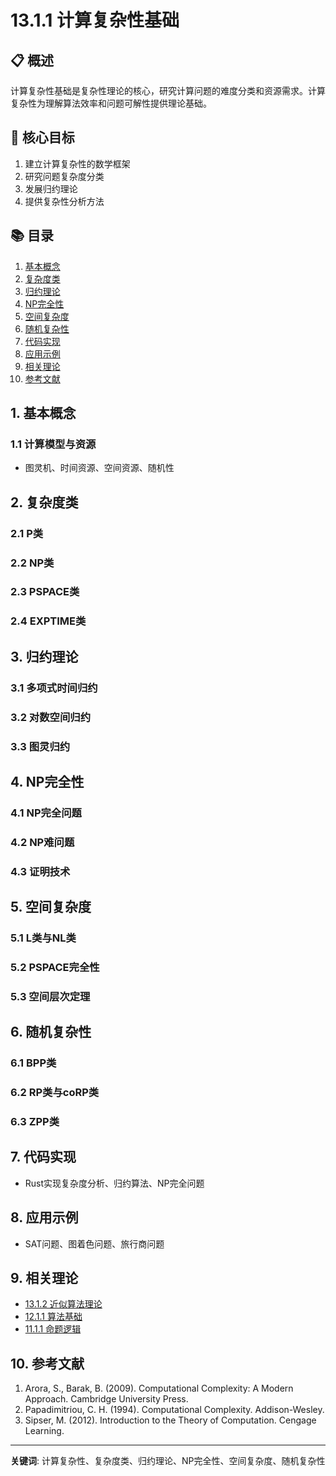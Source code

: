 # 13.1.1 计算复杂性基础

## 📋 概述

计算复杂性基础是复杂性理论的核心，研究计算问题的难度分类和资源需求。计算复杂性为理解算法效率和问题可解性提供理论基础。

## 🎯 核心目标

1. 建立计算复杂性的数学框架
2. 研究问题复杂度分类
3. 发展归约理论
4. 提供复杂性分析方法

## 📚 目录

1. [基本概念](#1-基本概念)
2. [复杂度类](#2-复杂度类)
3. [归约理论](#3-归约理论)
4. [NP完全性](#4-np完全性)
5. [空间复杂度](#5-空间复杂度)
6. [随机复杂性](#6-随机复杂性)
7. [代码实现](#7-代码实现)
8. [应用示例](#8-应用示例)
9. [相关理论](#9-相关理论)
10. [参考文献](#10-参考文献)

## 1. 基本概念

### 1.1 计算模型与资源

- 图灵机、时间资源、空间资源、随机性

## 2. 复杂度类

### 2.1 P类

### 2.2 NP类

### 2.3 PSPACE类

### 2.4 EXPTIME类

## 3. 归约理论

### 3.1 多项式时间归约

### 3.2 对数空间归约

### 3.3 图灵归约

## 4. NP完全性

### 4.1 NP完全问题

### 4.2 NP难问题

### 4.3 证明技术

## 5. 空间复杂度

### 5.1 L类与NL类

### 5.2 PSPACE完全性

### 5.3 空间层次定理

## 6. 随机复杂性

### 6.1 BPP类

### 6.2 RP类与coRP类

### 6.3 ZPP类

## 7. 代码实现

- Rust实现复杂度分析、归约算法、NP完全问题

## 8. 应用示例

- SAT问题、图着色问题、旅行商问题

## 9. 相关理论

- [13.1.2 近似算法理论](13.1.2_近似算法理论.md)
- [12.1.1 算法基础](../12_Algorithm_Theory/12.1.1_算法基础.md)
- [11.1.1 命题逻辑](../11_Logic_Theory/11.1.1_命题逻辑.md)

## 10. 参考文献

1. Arora, S., Barak, B. (2009). Computational Complexity: A Modern Approach. Cambridge University Press.
2. Papadimitriou, C. H. (1994). Computational Complexity. Addison-Wesley.
3. Sipser, M. (2012). Introduction to the Theory of Computation. Cengage Learning.

---
**关键词**: 计算复杂性、复杂度类、归约理论、NP完全性、空间复杂度、随机复杂性
